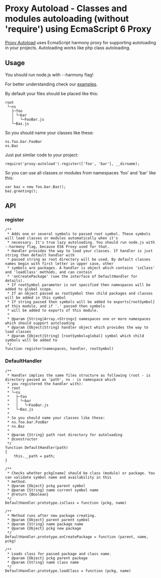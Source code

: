 # Proxy Autoload - Classes and modules autoloading (without 'require') using EcmaScript 6 Proxy

[Proxy Autoload](https://github.com/mrThomasTeller/NodejsProxyAutoload) uses EcmaScript harmony proxy for supporting autoloading in your projects. Autoloading works like php class autoloading.

## Usage

You should run node.js with --harmony flag!

For better understanding check our [examples](https://github.com/mrThomasTeller/NodejsProxyAutoload/tree/master/examples).

By default your files should be placed like this:

    root
     └─ns
       ├─foo
       │ └─bar
       │   └─FooBar.js
       └─Baz.js

So you should name your classes like these:

    ns.foo.bar.FooBar
    ns.Baz

Just put similar code to your project:

    require('proxy-autoload').register(['foo', 'bar'], __dirname);

So you can use all classes or modules from namespaces 'foo' and 'bar' like this:

    var baz = new foo.bar.Baz();
    baz.greeting();

## API

### register

    /**
     * Adds one or several symbols to passed root symbol. These symbols will load classes or modules automatically when it's
     * necessary. It's true lazy autoloading. You should run node.js with --harmony flag, because ES6 Proxy used for that.
     * Handler provides the way to load your classes. If handler is just string then default handler with
     * passed string as root directory will be used. By default classes names begin with first letter in upper case, other
     * symbols are packages. A handler is object which contains 'isClass' and 'loadClass' methods, and can contain
     * 'onCreatePackage' (see the interface of DefaultHandler for details).
     * If rootSymbol parameter is not specified then namespaces will be added to global scope.
     * If an object passed as rootSymbol then child packages and classes will be added in this symbol
     * If string passed then symbols will be added to exports[rootSymbol] of this module, and if '.' passed then symbols
     * will be added to exports of this module.
     *
     * @param {String|Array.<String>} namespaces one or more namespaces which should support autoloading
     * @param {Object|String} handler object which provides the way to load classes
     * @param {Object|String} [rootSymbol=global] symbol which child symbols will be added to
     */
    function register(namespaces, handler, rootSymbol)

### DefaultHandler

    /**
     * Handler implies the same files structure as following (root - is directory passed as 'path', ns - is namespace which
     * you registered the handler with):
     * root
     * └─ns
     *   ├─foo
     *   │ └─bar
     *   │   └─FooBar.js
     *   └─Baz.js
     *
     * So you should name your classes like these:
     * ns.foo.bar.FooBar
     * ns.Baz
     *
     * @param {String} path root directory for autoloading
     * @constructor
     */
    function DefaultHandler(path)
    {
        this.__path = path;
    }
    
    /**
     * Checks whether pckg[name] should be class (module) or package. You can validate symbol name and availability in this
     * method.
     * @param {Object} pckg parent symbol
     * @param {String} name current symbol name
     * @return {Boolean}
     */
    DefaultHandler.prototype.isClass = function (pckg, name)
    
    /**
     * Method runs after new package creating.
     * @param {Object} parent parent symbol
     * @param {String} name package name
     * @param {Object} pckg new package
     */
    DefaultHandler.prototype.onCreatePackage = function (parent, name, pckg)
    
    /**
     * Loads class for passed package and class name.
     * @param {Object} pckg parent package
     * @param {String} name class name
     */
    DefaultHandler.prototype.loadClass = function (pckg, name)
